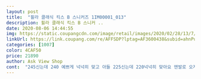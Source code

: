```yaml
---
layout: post 
title:  "휠라 클래식 킥스 B 스니커즈 1IM00001_013" 
description: 휠라 클래식 킥스 B 스니커 ..
date: 2020-08-06 14:44:55 
img: https://static.coupangcdn.com/image/retail/images/2020/02/28/13/7/59e9ba1d-4211-4494-bdcd-009f50d54908.jpg 
linkUrl: https://link.coupang.com/re/AFFSDP?lptag=AF3600438&subid=ahnPublicAsk&pageKey=1357245601&itemId=2370806116&vendorItemId=70312615062&traceid=V0-113-b555a5c788520136 
categories: [1007] 
color: 4CAF50 
price: 21890 
author: Ask View Shop 
cont:  "245신는데 240 예쁘게 넉넉히 맞고 아들 225신는데 220넉넉히 맞아요 맨발로 오자마자 신어서 양말신고 신으면 딱 맞을거 같아요 홈페이지에 정가 39900원인데 싸게 잘 샀어요 신발도 착용감도 예뻐서 후기 안남기는 편인데 남기게 되네요 저녁 8시쯤 주문해서 와우로켓회원이라 다음날 새벽배송 받았습니다 배송도 굿이에요!!!!!!<br/>사이즈는 한 사이즈 작게 시키라는 말이 많아서 작게 시켰어요.<br/> 평소 245<br/> -250신는데 10단위로 나와서 240으로 시켰더니 정말 딱 맞아요.<br/> 알맞게 맞는다기보단 정말 딱 맞습니다.<br/> 사이즈 시키실 때 꼭 참고해주세용 ! 끈을 좀 넉넉히 풀어서 신으니까 괜찮아요 양말 두꺼운 거 신으면 안 들어갑니다.<br/> 구겨신기 좋네요.<br/> 그냥 가성비 짱입니다 !<br/>선생님들 저 제주도 삽니다.<br/> 어제 저녁에 시켜서 오늘 오후에 받았습니다.<br/> 쿠팡 진짜 어디까지 크는거야 .<br/>.<br/> 당신들만 사랑할게 충성할게 쿠팡맨덜 ,, 들숨에 재력을 날숨에 건강을 ,, ✨<br/>예뻐요 혹시나해서 한사이즈 크게 샀더니 그냥 스포츠화와달리 정사이즈라야 맞을걸 후회합니다 하지만 신은 예뻐요<br/>" 
---
```

